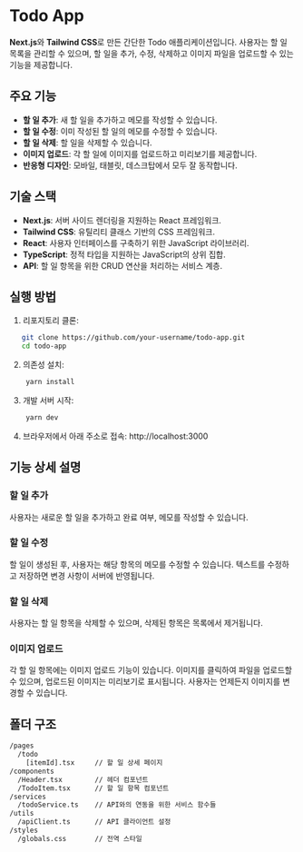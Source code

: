 # Todo App

**Next.js**와 **Tailwind CSS**로 만든 간단한 Todo 애플리케이션입니다. 사용자는 할 일 목록을 관리할 수 있으며, 할 일을 추가, 수정, 삭제하고 이미지 파일을 업로드할 수 있는 기능을 제공합니다.

## 주요 기능

- **할 일 추가**: 새 할 일을 추가하고 메모를 작성할 수 있습니다.
- **할 일 수정**: 이미 작성된 할 일의 메모를 수정할 수 있습니다.
- **할 일 삭제**: 할 일을 삭제할 수 있습니다.
- **이미지 업로드**: 각 할 일에 이미지를 업로드하고 미리보기를 제공합니다.
- **반응형 디자인**: 모바일, 태블릿, 데스크탑에서 모두 잘 동작합니다.

## 기술 스택

- **Next.js**: 서버 사이드 렌더링을 지원하는 React 프레임워크.
- **Tailwind CSS**: 유틸리티 클래스 기반의 CSS 프레임워크.
- **React**: 사용자 인터페이스를 구축하기 위한 JavaScript 라이브러리.
- **TypeScript**: 정적 타입을 지원하는 JavaScript의 상위 집합.
- **API**: 할 일 항목을 위한 CRUD 연산을 처리하는 서비스 계층.

## 실행 방법
1. 리포지토리 클론:
```bash
   git clone https://github.com/your-username/todo-app.git
   cd todo-app
```
2. 의존성 설치:
```bash
    yarn install
```
3. 개발 서버 시작:
```bash
    yarn dev
```
4. 브라우저에서 아래 주소로 접속:
    http://localhost:3000

## 기능 상세 설명
### 할 일 추가
사용자는 새로운 할 일을 추가하고 완료 여부, 메모를 작성할 수 있습니다. 
### 할 일 수정
 할 일이 생성된 후, 사용자는 해당 항목의 메모를 수정할 수 있습니다. 텍스트를 수정하고 저장하면 변경 사항이 서버에 반영됩니다.

### 할 일 삭제
사용자는 할 일 항목을 삭제할 수 있으며, 삭제된 항목은 목록에서 제거됩니다.

### 이미지 업로드
각 할 일 항목에는 이미지 업로드 기능이 있습니다. 이미지를 클릭하여 파일을 업로드할 수 있으며, 업로드된 이미지는 미리보기로 표시됩니다. 사용자는 언제든지 이미지를 변경할 수 있습니다.

## 폴더 구조
```bash
/pages
  /todo
    [itemId].tsx     // 할 일 상세 페이지
/components
  /Header.tsx        // 헤더 컴포넌트
  /TodoItem.tsx      // 할 일 항목 컴포넌트
/services
  /todoService.ts    // API와의 연동을 위한 서비스 함수들
/utils
  /apiClient.ts      // API 클라이언트 설정
/styles
  /globals.css       // 전역 스타일
  ```